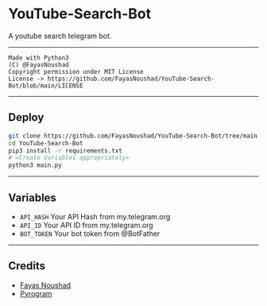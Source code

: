 # YouTube-Search-Bot

A youtube search telegram bot.

---

```
Made with Python3
(C) @FayasNoushad
Copyright permission under MIT License
License -> https://github.com/FayasNoushad/YouTube-Search-Bot/blob/main/LICENSE
```

---

## Deploy

```sh
git clone https://github.com/FayasNoushad/YouTube-Search-Bot/tree/main
cd YouTube-Search-Bot
pip3 install -r requirements.txt
# <Create Variables appropriately>
python3 main.py
```

---

## Variables

- `API_HASH` Your API Hash from my.telegram.org
- `API_ID` Your API ID from my.telegram.org
- `BOT_TOKEN` Your bot token from @BotFather

---

## Credits

- [Fayas Noushad](https://github.com/FayasNoushad)
- [Pyrogram](https://github.com/pyrogram/pyrogram)

